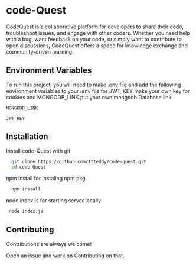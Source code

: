 
# code-Quest

CodeQuest is a collaborative platform for developers to share their code, troubleshoot issues, and engage with other coders. Whether you need help with a bug, want feedback on your code, or simply want to contribute to open discussions, CodeQuest offers a space for knowledge exchange and community-driven learning.




## Environment Variables

To run this project, you will need to make .env file and add the following environment variables to your .env file for JWT_KEY make your own key for cookies and MONGODB_LINK put your own mongodb Database link.

`MONGODB_LINK`

`JWT_KEY`


## Installation

Install code-Quest with git

```bash
  git clone https://github.com/ftteddy/code-quest.git
  cd code-Quest
```
npm install for instaling npm pkg.

```bash
  npm install
```    
node index.js for starting server locally

```bash
 node index.js
```    

## Contributing

Contributions are always welcome!

Open an issue and work on Contributing on that.

